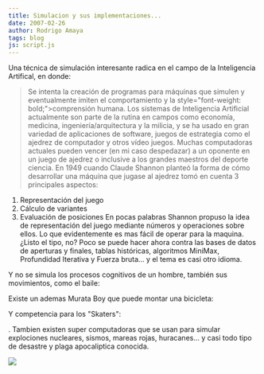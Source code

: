 ```yaml
---
title: Simulacion y sus implementaciones...
date: 2007-02-26
author: Rodrigo Amaya
tags: blog
js: script.js
---
```


Una técnica de simulación interesante radica en el campo de la Inteligencia
      Artifical, en donde:

> Se intenta la creación de programas para
> máquinas que simulen y eventualmente imiten el comportamiento y la  style="font-weight: bold;">comprensión humana.
Los sistemas
      de Inteligencia Artificial actualmente son parte de la rutina en campos como economía,
      medicina, ingeniería/arquitectura y la milicia, y se ha usado en gran variedad de aplicaciones
      de software, juegos de estrategia como el ajedrez de computador y otros vídeo juegos.
Muchas computadoras actuales pueden vencer (en mi caso despedazar) a un oponente en un
      juego de ajedrez o inclusive a los grandes maestros del deporte ciencia.
En 1949
      cuando Claude Shannon planteó la forma de cómo desarrollar una máquina que jugase al ajedrez
      tomó en cuenta 3 principales aspectos:

1. Representación del juego
2. Cálculo de variantes
3. Evaluación de posiciones
En pocas palabras Shannon propuso la idea de representación
      del juego mediante números y operaciones sobre ellos. Lo que evidentemente es mas fácil de
      operar para la maquina. ¿Listo el tipo, no?
Poco se puede hacer ahora contra las
      bases de datos de aperturas y finales, tablas históricas, algoritmos MiniMax, Profundidad
      Iterativa y Fuerza bruta... y el tema es casi otro idioma.

Y no se
      simula los procesos cognitivos de un hombre, también sus movimientos, como el baile:

Existe un ademas Murata Boy que puede
      montar una bicicleta:

Y competencia para los
      "Skaters":

.
Tambien existen super
      computadoras que se usan para simular explociones nucleares, sismos, mareas rojas,
      huracanes... y casi todo tipo de desastre y plaga apocaliptica conocida.

[![](http://bp1.blogger.com/_ayvorITawE4/ReMShOa0W-I/AAAAAAAAAJk/tmU2BaQzFsg/s400/mitch1.jpg)](http://bp1.blogger.com/_ayvorITawE4/ReMShOa0W-I/AAAAAAAAAJk/tmU2BaQzFsg/s1600-h/mitch1.jpg)